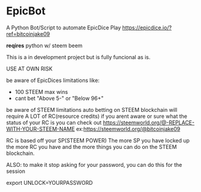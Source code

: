 # EpicBot
A Python Bot/Script to automate EpicDice Play
https://epicdice.io/?ref=bitcoinjake09

**reqires**
python w/
steem
beem

This is a in development project but is fully funcional as is.

USE AT OWN RISK

be aware of EpicDices limitations like:
- 100 STEEM max wins
- cant bet "Above 5-" or "Below 96+"

be aware of STEEM limitations
auto betting on STEEM blockchain will require A LOT of RC(resource credits)
if you arent aware or sure what the status of your RC is you can check out
https://steemworld.org/@-REPLACE-WITH-YOUR-STEEM-NAME
ex:https://steemworld.org/@bitcoinjake09

RC is based off your SP(STEEM POWER)
The more SP you have locked up the more RC you have and the more things you can do on the STEEM blockchain.

ALSO: to make it stop asking for your password, you can do this for the session

  export UNLOCK=YOURPASSWORD

